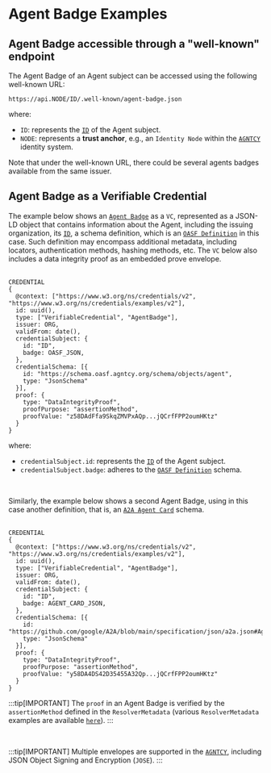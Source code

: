 # Agent Badge Examples

## Agent Badge accessible through a "well-known" endpoint

The Agent Badge of an Agent subject can be accessed using the following well-known URL:

```
https://api.NODE/ID/.well-known/agent-badge.json
```

where:

- `ID`: represents the [`ID`](/docs/id/intro) of the Agent subject.
- `NODE`: represents a **trust anchor**, e.g., an `Identity Node` within the [`AGNTCY`](https://agntcy.org/) identity system.

Note that under the well-known URL, there could be several agents badges available from the same issuer.

## Agent Badge as a Verifiable Credential

The example below shows an [`Agent Badge`](./intro.md) as a `VC`, represented as a JSON-LD object that contains information about the Agent, including the issuing organization, its [`ID`](/docs/id/intro), a schema definition, which is an [`OASF Definition`](https://schema.oasf.agntcy.org/objects/agent) in this case. Such definition may encompass additional metadata, including locators, authentication methods, hashing methods, etc. The `VC` below also includes a data integrity proof as an embedded prove envelope.<br /><br />

```
CREDENTIAL
{
  @context: ["https://www.w3.org/ns/credentials/v2", "https://www.w3.org/ns/credentials/examples/v2"],
  id: uuid(),
  type: ["VerifiableCredential", "AgentBadge"],
  issuer: ORG,
  validFrom: date(),
  credentialSubject: {
    id: "ID",
    badge: OASF_JSON,
  },
  credentialSchema: [{
    id: "https://schema.oasf.agntcy.org/schema/objects/agent",
    type: "JsonSchema"
  }],
  proof: {
    type: "DataIntegrityProof",
    proofPurpose: "assertionMethod",
    proofValue: "z58DAdFfa9SkqZMVPxAQp...jQCrfFPP2oumHKtz"
  }
}

```

where:

- `credentialSubject.id`: represents the [`ID`](/docs/id/intro) of the Agent subject.
- `credentialSubject.badge`: adheres to the [`OASF Definition`](https://schema.oasf.agntcy.org/objects/agent) schema.

<br />

Similarly, the example below shows a second Agent Badge, using in this case another definition, that is, an [`A2A Agent Card`](https://github.com/google/A2A/blob/main/specification/json/a2a.json#AgentCard) schema.<br /><br />

```
CREDENTIAL
{
  @context: ["https://www.w3.org/ns/credentials/v2", "https://www.w3.org/ns/credentials/examples/v2"],
  id: uuid(),
  type: ["VerifiableCredential", "AgentBadge"],
  issuer: ORG,
  validFrom: date(),
  credentialSubject: {
    id: "ID",
    badge: AGENT_CARD_JSON,
  },
  credentialSchema: [{
    id: "https://github.com/google/A2A/blob/main/specification/json/a2a.json#AgentCard",
    type: "JsonSchema"
  }],
  proof: {
    type: "DataIntegrityProof",
    proofPurpose: "assertionMethod",
    proofValue: "y58DA4DS42D35455A32Qp...jQCrfFPP2oumHKtz"
  }
}

```

:::tip[IMPORTANT]
The `proof` in an Agent Badge is verified by the `assertionMethod` defined in the `ResolverMetadata` (various `ResolverMetadata` examples are available [`here`](../id/did.md)).
:::

<br />

:::tip[IMPORTANT]
Multiple envelopes are supported in the [`AGNTCY`](https://agntcy.org/), including JSON Object Signing and Encryption (`JOSE`).
:::

